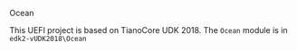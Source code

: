 Ocean

This UEFI project is based on TianoCore UDK 2018. The `Ocean` module is in `edk2-vUDK2018\Ocean`